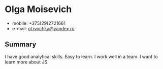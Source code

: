 # Olga Moisevich

- mobile: +375(29)2721661
- e-mail: ol.ivochka@yandex.ru

## Summary ##

I have good analytical skills. Easy to learn. I work well in a team. I want to learn more about JS.


